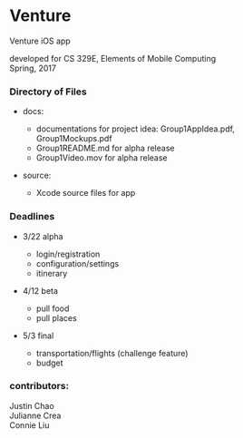 # Venture
Venture iOS app

developed for CS 329E, Elements of Mobile Computing  
Spring, 2017  


### Directory of Files
  * docs:   
    - documentations for project idea: Group1AppIdea.pdf, Group1Mockups.pdf  
    - Group1README.md for alpha release
    - Group1Video.mov for alpha release

  * source: 
    - Xcode source files for app     


### Deadlines
  * 3/22 alpha
    - login/registration
    - configuration/settings
    - itinerary

  * 4/12 beta
    - pull food
    - pull places

  * 5/3 final
    - transportation/flights (challenge feature)
    - budget


### contributors:
Justin Chao  
Julianne Crea  
Connie Liu  
